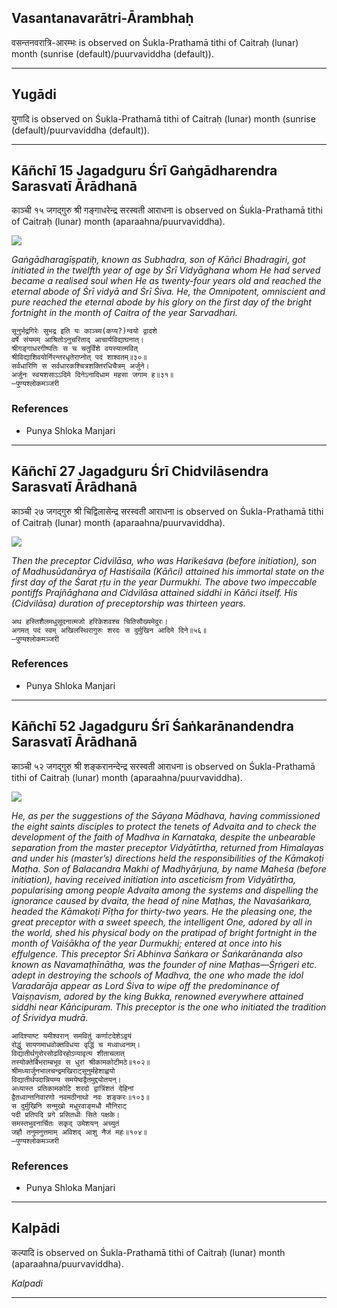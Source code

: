 ## Vasantanavarātri-Ārambhaḥ
वसन्तनवरात्रि-आरम्भः is observed on Śukla-Prathamā tithi of Caitraḥ (lunar) month (sunrise (default)/puurvaviddha (default)).



---
## Yugādi
युगादि is observed on Śukla-Prathamā tithi of Caitraḥ (lunar) month (sunrise (default)/puurvaviddha (default)).



---
## Kāñchī 15 Jagadguru Śrī Gaṅgādharendra Sarasvatī Ārādhanā
काञ्ची १५ जगद्गुरु श्री गङ्गाधरेन्द्र सरस्वती आराधना is observed on Śukla-Prathamā tithi of Caitraḥ (lunar) month (aparaahna/puurvaviddha).

![](https://github.com/sanskrit-coders/jyotisha/blob/master/jyotisha/panchangam/temporal/festival/images/kanchi-jagadgurus/jagadguru-15.jpg)

_Gaṅgādharagīṣpatiḥ, known as Subhadra, son of Kāñci Bhadragiri, got initiated in the twelfth year of age by Śrī Vidyāghana whom He had served became a realised soul when He as twenty-four years old and reached the eternal abode of Śrī vidyā and Śrī Śiva. He, the Omnipotent, omniscient and pure reached the eternal abode by his glory on the first day of the bright fortnight in the month of Caitra of the year Sarvadhari._

```
सूनुर्भद्रगिरेः सुभद्र इति यः काञ्च्य(कप्य?)न्वयो द्वादशे
वर्षे संयमम् आश्रितोऽनुचरिताद् आचार्यविद्याघनात्।
श्रीगङ्गाधरगीष्पतिः स च चतुर्विंशे वयस्यात्मवित्
श्रीविद्याशिवयोर्निरन्तरधृतेराप्नोत् पदं शाश्वतम्॥३०॥
सर्वधारिणि स सर्वधारकश्चित्रशक्तिरधिचैत्रम् अर्जुने।
अर्जुनः स्वयशसाऽऽदिमे दिनेऽनादिधाम महसा जगाम ह॥३१॥
—पुण्यश्लोकमञ्जरी
```
### References
* Punya Shloka Manjari


---
## Kāñchī 27 Jagadguru Śrī Chidvilāsendra Sarasvatī Ārādhanā
काञ्ची २७ जगद्गुरु श्री चिद्विलासेन्द्र सरस्वती आराधना is observed on Śukla-Prathamā tithi of Caitraḥ (lunar) month (aparaahna/puurvaviddha).

![](https://github.com/sanskrit-coders/jyotisha/blob/master/jyotisha/panchangam/temporal/festival/images/kanchi-jagadgurus/jagadguru-27.jpg)

_Then the preceptor Cidvilāsa, who was Harikeśava (before initiation), son of Madhusūdanārya of Hastiśaila (Kāñci) attained his immortal state on the first day of the Śarat ṛṭu in the year Durmukhi. The above two impeccable pontiffs Prajñāghana and Cidvilāsa attained siddhi in Kāñci itself. His (Cidvilāsa) duration of preceptorship was thirteen years._

```
अथ हस्तिशैलमधुसूदनात्मजो हरिकेशवश्च चितिसौख्यमेदुरः।
अगमत् पदं स्वम् अखिलस्थिरागुरुः शरदः स दुर्मुखिन आदिमे दिने॥५६॥
—पुण्यश्लोकमञ्जरी
```
### References
* Punya Shloka Manjari


---
## Kāñchī 52 Jagadguru Śrī Śaṅkarānandendra Sarasvatī Ārādhanā
काञ्ची ५२ जगद्गुरु श्री शङ्करानन्देन्द्र सरस्वती आराधना is observed on Śukla-Prathamā tithi of Caitraḥ (lunar) month (aparaahna/puurvaviddha).

![](https://github.com/sanskrit-coders/jyotisha/blob/master/jyotisha/panchangam/temporal/festival/images/kanchi-jagadgurus/jagadguru-52.jpg)

_He, as per the suggestions of the Sāyaṇa Mādhava, having commissioned the eight saints disciples to protect the tenets of Advaita and to check the development of the faith of Madhva in Karnataka, despite the unbearable separation from the master preceptor Vidyātīrtha, returned from Himalayas and under his (master’s) directions held the responsibilities of the Kāmakoṭi Maṭha. Son of Balacandra Makhi of Madhyārjuna, by name Maheśa (before initiation), having received initiation into asceticism from Vidyātīrtha, popularising among people Advaita among the systems and dispelling the ignorance caused by dvaita, the head of nine Maṭhas, the Navaśaṅkara, headed the Kāmakoṭi Pīṭha for thirty-two years. He the pleasing one, the great preceptor with a sweet speech, the intelligent One, adored by all in the world, shed his physical body on the pratipad of bright fortnight in the month of Vaiśākha of the year Durmukhi; entered at once into his effulgence. This preceptor Śrī Abhinva Śaṅkara or Śaṅkarānanda also known as Navamaṭhīnātha, was the founder of nine Maṭhas—Śṛṅgeri etc. adept in destroying the schools of Madhva, the one who made the idol Varadarāja appear as Lord Śiva to wipe off the predominance of Vaiṣṇavism, adored by the king Bukka, renowned everywhere attained siddhi near Kāṅcipuram. This preceptor is the one who initiated the tradition of Śrividya mudrā._

```
आदिश्याष्ट यमीश्वरान् समवितुं कर्णाटदेशेऽद्वयं
रोद्धुं सायणमाधवोक्तविधया वृद्धिं च मध्वाध्वनाम्।
विद्यातीर्थगुरोरसोढविरहोऽप्यावृत्य शीताचलात्
तस्योक्तेर्बिभराम्बभूव स धुरां श्रीकामकोटीमठे॥१०२॥
श्रीमध्यार्जुनभालचन्द्रमखिराट्सूनुर्महेशाह्वयो
विद्यातीर्थपदान्नियम्य समयेष्वद्वैतमुद्द्योतयन्।
अध्यास्त प्रतिकामकोटि शरदो द्वात्रिंशतं देहिनां
द्वैतध्वान्तनिवारणो नवमठीनाथो नवः शङ्करः॥१०३॥
स दुर्मुखिनि सन्मुखो मधुरवाङ्मधौ मौनिराट्
पदी प्रतिपदि प्रगे प्रसितधीः सिते पक्षके।
समस्तभुवनार्चितः सकृद् उमेशयन् अच्युतं
जहौ तनुमनुत्तमाम् अविशद् आशु नैजं महः॥१०४॥
—पुण्यश्लोकमञ्जरी
```
### References
* Punya Shloka Manjari


---
## Kalpādi
कल्पादि is observed on Śukla-Prathamā tithi of Caitraḥ (lunar) month (aparaahna/puurvaviddha).

_Kalpadi_

---

